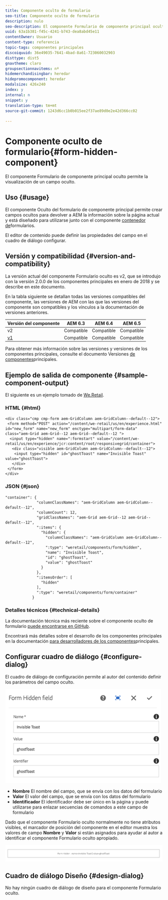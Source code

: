 ```yaml
---
title: Componente oculto de formulario
seo-title: Componente oculto de formulario
description: nulo
seo-description: El componente Formulario de componente principal oculto permite la visualización de un campo oculto.
uuid: 63a1b381-f45c-4241-b743-dea8abd45e11
contentOwner: Usuario
content-type: referencia
topic-tags: componentes principales
discoiquuid: 36e49035-7641-4bad-8a61-723060032903
disttype: dist5
gnavtheme: claro
groupsectionnavitems: nº
hidemerchandisingbar: heredar
hidepromocomponent: heredar
modalsize: 426x240
index: y
internal: n
snippet: y
translation-type: tm+mt
source-git-commit: 1243d6cc1b0b015ee2f37ae89d0e2e42d366cc02

---
```



# Componente oculto de formulario{#form-hidden-component}

El componente Formulario de componente principal oculto permite la visualización de un campo oculto.

## Uso {#usage}

El componente Oculto del formulario de componente principal permite crear campos ocultos para devolver a AEM la información sobre la página actual y está diseñado para utilizarse junto con el componente [contenedor de](form-container.md)formularios.

El editor de contenido puede definir las propiedades del campo en el cuadro de diálogo [](form-hidden.md)configurar.

## Versión y compatibilidad {#version-and-compatibility}

La versión actual del componente Formulario oculto es v2, que se introdujo con la versión 2.0.0 de los componentes principales en enero de 2018 y se describe en este documento.

En la tabla siguiente se detallan todas las versiones compatibles del componente, las versiones de AEM con las que las versiones del componente son compatibles y los vínculos a la documentación de versiones anteriores.

| Versión del componente | AEM 6.3 | AEM 6.4 | AEM 6.5 |
|--- |--- |--- |--- |
| v2 | Compatible | Compatible | Compatible |
| [v1](form-hidden-v1.md) | Compatible | Compatible | Compatible |

Para obtener más información sobre las versiones y versiones de los componentes principales, consulte el documento Versiones [de componentes](versions.md)principales.

## Ejemplo de salida de componente {#sample-component-output}

El siguiente es un ejemplo tomado de [We.Retail](https://helpx.adobe.com/experience-manager/6-5/sites/developing/using/we-retail.html).

### HTML {#html}

```
<div class="cmp cmp-form aem-GridColumn aem-GridColumn--default--12">
 <form method="POST" action="/content/we-retail/us/en/experience.html" id="new_form" name="new_form" enctype="multipart/form-data" class="aem-Grid aem-Grid--12 aem-Grid--default--12 ">
  <input type="hidden" name=":formstart" value="/content/we-retail/us/en/experience/jcr:content/root/responsivegrid/container">
   <div class="visible aem-GridColumn aem-GridColumn--default--12">
    <input type="hidden" id="ghostToast" name="Invisible Toast" value="ghostToast">
   </div>
 </form>
</div>
```

### JSON {#json}

```
"container": {
              "columnClassNames": "aem-GridColumn aem-GridColumn--default--12",
              "columnCount": 12,
              "gridClassNames": "aem-Grid aem-Grid--12 aem-Grid--default--12",
              ":items": {
                "hidden": {
                  "columnClassNames": "aem-GridColumn aem-GridColumn--default--12",
                  ":type": "weretail/components/form/hidden",
                  "name": "Invisible Toast",
                  "id": "ghostToast",
                  "value": "ghostToast"
                }
              },
              ":itemsOrder": [
                "hidden"
              ],
              ":type": "weretail/components/form/container"
            }
```

### Detalles técnicos {#technical-details}

La documentación técnica más reciente sobre el componente oculto de formulario [puede encontrarse en GitHub](https://github.com/adobe/aem-core-wcm-components/blob/master/content/src/content/jcr_root/apps/core/wcm/components/form/hidden/v2/hidden).

Encontrará más detalles sobre el desarrollo de los componentes principales en la documentación [para desarrolladores de los componentes](developing.md)principales.

## Configurar cuadro de diálogo {#configure-dialog}

El cuadro de diálogo de configuración permite al autor del contenido definir los parámetros del campo oculto.

![](assets/chlimage_1-26.png)

* **Nombre** El nombre del campo, que se envía con los datos del formulario
* **Valor** El valor del campo, que se envía con los datos del formulario
* **Identificador** El identificador debe ser único en la página y puede utilizarse para enlazar secuencias de comandos a este campo de formulario

Dado que el componente Formulario oculto normalmente no tiene atributos visibles, el marcador de posición del componente en el editor muestra los valores de campo **Nombre** y **Valor** si están asignados para ayudar al autor a identificar el componente Formulario oculto apropiado.

![](assets/screenshot_2018-10-19at094927.png)

## Cuadro de diálogo Diseño {#design-dialog}

No hay ningún cuadro de diálogo de diseño para el componente Formulario oculto.